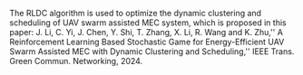 The RLDC algorithm is used to optimize the dynamic clustering and scheduling of UAV swarm assisted MEC system, which is proposed in this paper:
J. Li, C. Yi, J. Chen, Y. Shi, T. Zhang, X. Li, R. Wang and K. Zhu,'' A Reinforcement Learning Based Stochastic Game for Energy-Efficient UAV Swarm Assisted MEC with Dynamic Clustering and Scheduling,'' IEEE Trans. Green Commun. Networking, 2024.

